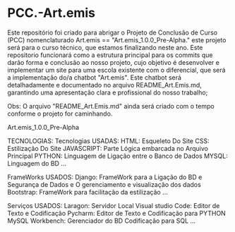 # PCC.-Art.emis
Este repositório foi criado para abrigar o Projeto de Conclusão de Curso (PCC) nomenclaturado Art.emis == "Art.emis_1.0.0_Pre-Alpha." este projeto será para o curso técnico, que estamos finalizando neste ano. Este repositorio funcionará como a estrutura principal para os commits que darão forma e conclusão ao nosso projeto, cujo objetivo é desenvolver e implementar um site para uma escola existente com o diferencial, que será a implementação do/a chatbot "Art.emis". Este chatbot será detalhadamente e documentado no arquivo README_Art.Emis.md, garantindo uma apresentação clara e profissional do nosso trabalho;

Obs: O arquivo "README_Art.Emis.md" ainda será criado com o tempo conforme o projeto for caminhando.

Art.emis_1.0.0_Pre-Alpha

TECNOLOGIAS:
Tecnologias USADAS:
    HTML: Esqueleto Do Site
    CSS: Estilização Do Site
    JAVASCRIPT: Parte Lógica embarcada no Arquivo Principal
    PYTHON: Linguagem de Ligação entre o Banco de Dados
    MYSQL: Linguagem do BD
    …

FrameWorks USADOS:
    Django: FrameWork para a Ligação do BD e Segurança de Dados e O gerenciamento e visualização dos dados
    Bootstrap: FrameWork para facilitação da estilização
	…

Serviços USADOS:
	Laragon: Servidor Local
	Visual studio Code: Editor de Texto e Codificação
	Pycharm: Editor de Texto e Codificação para PYTHON
	MySQL Workbench: Gerenciador do BD Codificação para SQL
	…

